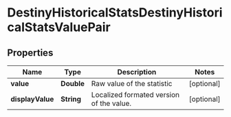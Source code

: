 
# DestinyHistoricalStatsDestinyHistoricalStatsValuePair

## Properties
Name | Type | Description | Notes
------------ | ------------- | ------------- | -------------
**value** | **Double** | Raw value of the statistic |  [optional]
**displayValue** | **String** | Localized formated version of the value. |  [optional]



